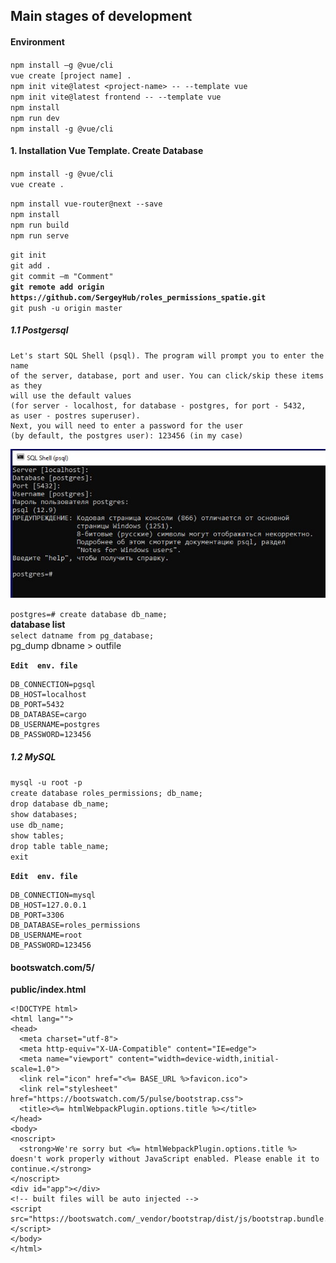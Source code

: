 ## Main stages of development

#### Environment

`npm install –g @vue/cli`  
`vue create [project name] .`    
`npm init vite@latest <project-name> -- --template vue`    
`npm init vite@latest frontend -- --template vue`  
`npm install`    
`npm run dev`    
`npm install -g @vue/cli`    

#### 1. Installation Vue Template. Create Database

 `npm install -g @vue/cli`    
 `vue create .`   
 
 `npm install vue-router@next --save`     
 `npm install`  
 `npm run build`     
 `npm run serve`     
 
`git init`  
`git add .`  
`git commit –m "Comment"`  
**`git remote add origin https://github.com/SergeyHub/roles_permissions_spatie.git`**  
`git push -u origin master`  

##### 1.1 Postgersql
```
Let's start SQL Shell (psql). The program will prompt you to enter the name    
of the server, database, port and user. You can click/skip these items as they  
will use the default values   
(for server - localhost, for database - postgres, for port - 5432,  
as user - postres superuser). 
Next, you will need to enter a password for the user   
(by default, the postgres user): 123456 (in my case)  
```

![Screenshot](readme/psql.JPG)   

`postgres=# create database db_name;`  
  **database list**  
`select datname from pg_database;`   
pg_dump dbname > outfile 

**`Edit  env. file`**    
```
DB_CONNECTION=pgsql
DB_HOST=localhost
DB_PORT=5432
DB_DATABASE=cargo
DB_USERNAME=postgres
DB_PASSWORD=123456
```
##### 1.2 MySQL

`mysql -u root -p`  
`create database roles_permissions; db_name;`  
`drop database db_name;`   
`show databases;`  
`use db_name;`  
`show tables;`   
`drop table table_name;`  
`exit`  

**`Edit  env. file`**   
```
DB_CONNECTION=mysql
DB_HOST=127.0.0.1
DB_PORT=3306
DB_DATABASE=roles_permissions
DB_USERNAME=root
DB_PASSWORD=123456
```
#### bootswatch.com/5/
**public/index.html**
```
<!DOCTYPE html>
<html lang="">
<head>
  <meta charset="utf-8">
  <meta http-equiv="X-UA-Compatible" content="IE=edge">
  <meta name="viewport" content="width=device-width,initial-scale=1.0">
  <link rel="icon" href="<%= BASE_URL %>favicon.ico">
  <link rel="stylesheet" href="https://bootswatch.com/5/pulse/bootstrap.css">
  <title><%= htmlWebpackPlugin.options.title %></title>
</head>
<body>
<noscript>
  <strong>We're sorry but <%= htmlWebpackPlugin.options.title %> doesn't work properly without JavaScript enabled. Please enable it to continue.</strong>
</noscript>
<div id="app"></div>
<!-- built files will be auto injected -->
<script src="https://bootswatch.com/_vendor/bootstrap/dist/js/bootstrap.bundle.min.js"></script>
</body>
</html>
```
